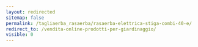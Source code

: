 ```yaml
---
layout: redirected
sitemap: false
permalink: /tagliaerba_rasaerba/rasaerba-elettrica-stiga-combi-40-e/
redirect_to: /vendita-online-prodotti-per-giardinaggio/
visible: 0
---
```

